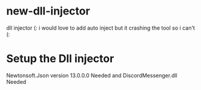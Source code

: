 # new-dll-injector
dll injector (:
i would love to add auto inject but it crashing the tool so i can't (:
# Setup the Dll injector
Newtonsoft.Json version 13.0.0.0 Needed and
DiscordMessenger.dll Needed
